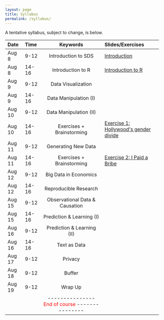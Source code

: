 ```yaml
---
layout: page
title: Syllabus
permalink: /syllabus/
---
```


A tentative syllabus, subject to change, is below.

|Date|Time|Keywords|Slides/Exercises|
|:----|:-----|:-----:|:-----|
|Aug 8| 9-12 | Introduction to SDS | [Introduction](https://sebastianbarfort.github.io/sds_summer/slides/intro.pdf)
|Aug 8| 14-16 | Introduction to R | [Introduction to R](https://sebastianbarfort.github.io/sds_summer/slides/intro_R.pdf)
|Aug 9| 9-12 | Data Visualization |  
|Aug 9| 14-16 | Data Manipulation (I) |  
|Aug 10| 9-12 | Data Manipulation (II) |  
|Aug 10| 14-16 | Exercises + Brainstorming | [Exercise 1: Hollywood's gender divide](https://sebastianbarfort.github.io/sds_summer/posts/2016/08/05/exercise-1.html)
|Aug 11| 9-12 | Generating New Data |
|Aug 11| 14-16 | Exercises + Brainstorming  |  [Exercise 2: I Paid a Bribe](https://sebastianbarfort.github.io/sds_summer/posts/2016/08/06/exercise-2.html)
|Aug 12| 9-12 |  Big Data in Economics |  
|Aug 12| 14-16 | Reproducible Research |  
|Aug 15| 9-12 |  Observational Data & Causation |  
|Aug 15| 14-16 | Prediction & Learning (I) |  
|Aug 16| 9-12 |  Prediction & Learning (II) |  
|Aug 16| 14-16 | Text as Data |  
|Aug 17| 9-12 |  Privacy |  
|Aug 18| 9-12 |  Buffer |  
|Aug 19| 9-12 |  Wrap Up |  
| | | ---------------  <font color="red"> End of course </font> --------------- | |
